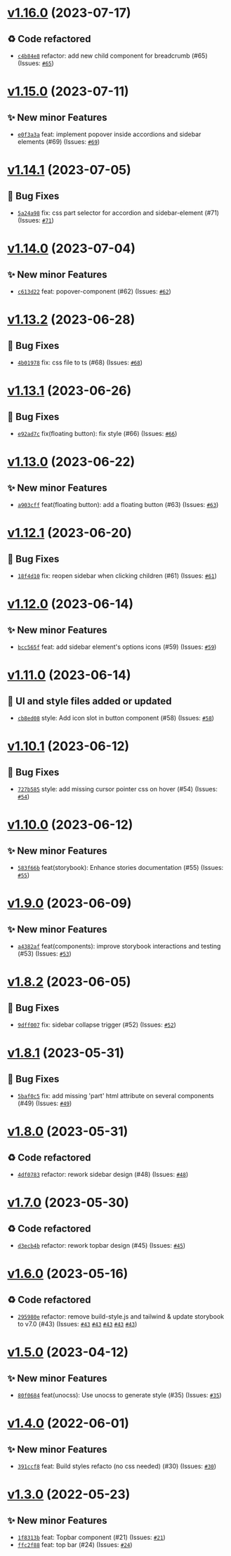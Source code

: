 # [v1.16.0](https://github.com/Candy-Doc/candy-doc-components-library/compare/v1.15.0...v1.16.0) (2023-07-17)

## ♻ Code refactored
- [`c4b84e8`](https://github.com/Candy-Doc/candy-doc-components-library/commit/c4b84e8)  refactor: add new child component for breadcrumb (#65) (Issues: [`#65`](https://github.com/Candy-Doc/candy-doc-components-library/issues/65))

# [v1.15.0](https://github.com/Candy-Doc/candy-doc-components-library/compare/v1.14.1...v1.15.0) (2023-07-11)

## ✨ New minor Features
- [`e0f3a3a`](https://github.com/Candy-Doc/candy-doc-components-library/commit/e0f3a3a)  feat: implement popover inside accordions and sidebar elements (#69) (Issues: [`#69`](https://github.com/Candy-Doc/candy-doc-components-library/issues/69))

# [v1.14.1](https://github.com/Candy-Doc/candy-doc-components-library/compare/v1.14.0...v1.14.1) (2023-07-05)

## 🐛 Bug Fixes
- [`5a24a98`](https://github.com/Candy-Doc/candy-doc-components-library/commit/5a24a98)   fix: css part selector for accordion and sidebar-element (#71) (Issues: [`#71`](https://github.com/Candy-Doc/candy-doc-components-library/issues/71))

# [v1.14.0](https://github.com/Candy-Doc/candy-doc-components-library/compare/v1.13.2...v1.14.0) (2023-07-04)

## ✨ New minor Features
- [`c613d22`](https://github.com/Candy-Doc/candy-doc-components-library/commit/c613d22)  feat: popover-component (#62) (Issues: [`#62`](https://github.com/Candy-Doc/candy-doc-components-library/issues/62))

# [v1.13.2](https://github.com/Candy-Doc/candy-doc-components-library/compare/v1.13.1...v1.13.2) (2023-06-28)

## 🐛 Bug Fixes
- [`4b01978`](https://github.com/Candy-Doc/candy-doc-components-library/commit/4b01978)  fix: css file to ts (#68) (Issues: [`#68`](https://github.com/Candy-Doc/candy-doc-components-library/issues/68))

# [v1.13.1](https://github.com/Candy-Doc/candy-doc-components-library/compare/v1.13.0...v1.13.1) (2023-06-26)

## 🐛 Bug Fixes
- [`e92ad7c`](https://github.com/Candy-Doc/candy-doc-components-library/commit/e92ad7c)  fix(floating button): fix style (#66) (Issues: [`#66`](https://github.com/Candy-Doc/candy-doc-components-library/issues/66))

# [v1.13.0](https://github.com/Candy-Doc/candy-doc-components-library/compare/v1.12.1...v1.13.0) (2023-06-22)

## ✨ New minor Features
- [`a903cff`](https://github.com/Candy-Doc/candy-doc-components-library/commit/a903cff)  feat(floating button): add a floating button (#63) (Issues: [`#63`](https://github.com/Candy-Doc/candy-doc-components-library/issues/63))

# [v1.12.1](https://github.com/Candy-Doc/candy-doc-components-library/compare/v1.12.0...v1.12.1) (2023-06-20)

## 🐛 Bug Fixes
- [`18f4d10`](https://github.com/Candy-Doc/candy-doc-components-library/commit/18f4d10)  fix: reopen sidebar when clicking children (#61) (Issues: [`#61`](https://github.com/Candy-Doc/candy-doc-components-library/issues/61))

# [v1.12.0](https://github.com/Candy-Doc/candy-doc-components-library/compare/v1.11.0...v1.12.0) (2023-06-14)

## ✨ New minor Features
- [`bcc565f`](https://github.com/Candy-Doc/candy-doc-components-library/commit/bcc565f)  feat: add sidebar element&#x27;s options icons (#59) (Issues: [`#59`](https://github.com/Candy-Doc/candy-doc-components-library/issues/59))

# [v1.11.0](https://github.com/Candy-Doc/candy-doc-components-library/compare/v1.10.1...v1.11.0) (2023-06-14)

## 💄 UI and style files added or updated
- [`cb8ed08`](https://github.com/Candy-Doc/candy-doc-components-library/commit/cb8ed08)  style: Add icon slot in button component (#58) (Issues: [`#58`](https://github.com/Candy-Doc/candy-doc-components-library/issues/58))

# [v1.10.1](https://github.com/Candy-Doc/candy-doc-components-library/compare/v1.10.0...v1.10.1) (2023-06-12)

## 🐛 Bug Fixes
- [`727b585`](https://github.com/Candy-Doc/candy-doc-components-library/commit/727b585)  style: add missing cursor pointer css on hover (#54) (Issues: [`#54`](https://github.com/Candy-Doc/candy-doc-components-library/issues/54))

# [v1.10.0](https://github.com/Candy-Doc/candy-doc-components-library/compare/v1.9.0...v1.10.0) (2023-06-12)

## ✨ New minor Features
- [`583f66b`](https://github.com/Candy-Doc/candy-doc-components-library/commit/583f66b)  feat(storybook): Enhance stories documentation (#55) (Issues: [`#55`](https://github.com/Candy-Doc/candy-doc-components-library/issues/55))

# [v1.9.0](https://github.com/Candy-Doc/candy-doc-components-library/compare/v1.8.2...v1.9.0) (2023-06-09)

## ✨ New minor Features
- [`a4382af`](https://github.com/Candy-Doc/candy-doc-components-library/commit/a4382af)  feat(components): improve storybook interactions and testing  (#53) (Issues: [`#53`](https://github.com/Candy-Doc/candy-doc-components-library/issues/53))

# [v1.8.2](https://github.com/Candy-Doc/candy-doc-components-library/compare/v1.8.1...v1.8.2) (2023-06-05)

## 🐛 Bug Fixes
- [`9dff007`](https://github.com/Candy-Doc/candy-doc-components-library/commit/9dff007)  fix: sidebar collapse trigger (#52) (Issues: [`#52`](https://github.com/Candy-Doc/candy-doc-components-library/issues/52))

# [v1.8.1](https://github.com/Candy-Doc/candy-doc-components-library/compare/v1.8.0...v1.8.1) (2023-05-31)

## 🐛 Bug Fixes
- [`5baf0c5`](https://github.com/Candy-Doc/candy-doc-components-library/commit/5baf0c5)  fix: add missing &#x27;part&#x27; html attribute on several components (#49) (Issues: [`#49`](https://github.com/Candy-Doc/candy-doc-components-library/issues/49))

# [v1.8.0](https://github.com/Candy-Doc/candy-doc-components-library/compare/v1.7.0...v1.8.0) (2023-05-31)

## ♻ Code refactored
- [`4df0783`](https://github.com/Candy-Doc/candy-doc-components-library/commit/4df0783)  refactor: rework sidebar design (#48) (Issues: [`#48`](https://github.com/Candy-Doc/candy-doc-components-library/issues/48))

# [v1.7.0](https://github.com/Candy-Doc/candy-doc-components-library/compare/v1.6.0...v1.7.0) (2023-05-30)

## ♻ Code refactored
- [`d3ecb4b`](https://github.com/Candy-Doc/candy-doc-components-library/commit/d3ecb4b)  refactor: rework topbar design (#45) (Issues: [`#45`](https://github.com/Candy-Doc/candy-doc-components-library/issues/45))

# [v1.6.0](https://github.com/Candy-Doc/candy-doc-components-library/compare/v1.5.0...v1.6.0) (2023-05-16)

## ♻ Code refactored
- [`295980e`](https://github.com/Candy-Doc/candy-doc-components-library/commit/295980e)  refactor: remove build-style.js and tailwind &amp; update storybook to v7.0 (#43) (Issues: [`#43`](https://github.com/Candy-Doc/candy-doc-components-library/issues/43) [`#43`](https://github.com/Candy-Doc/candy-doc-components-library/issues/43) [`#43`](https://github.com/Candy-Doc/candy-doc-components-library/issues/43) [`#43`](https://github.com/Candy-Doc/candy-doc-components-library/issues/43) [`#43`](https://github.com/Candy-Doc/candy-doc-components-library/issues/43))

# [v1.5.0](https://github.com/Candy-Doc/candy-doc-components-library/compare/v1.4.0...v1.5.0) (2023-04-12)

## ✨ New minor Features
- [`80f0684`](https://github.com/Candy-Doc/candy-doc-components-library/commit/80f0684)  feat(unocss): Use unocss to generate style (#35) (Issues: [`#35`](https://github.com/Candy-Doc/candy-doc-components-library/issues/35))

# [v1.4.0](https://github.com/Candy-Doc/candy-doc-components-library/compare/v1.3.0...v1.4.0) (2022-06-01)

## ✨ New minor Features
- [`391ccf8`](https://github.com/Candy-Doc/candy-doc-components-library/commit/391ccf8)  feat: Build styles refacto (no css needed) (#30) (Issues: [`#30`](https://github.com/Candy-Doc/candy-doc-components-library/issues/30))

# [v1.3.0](https://github.com/Candy-Doc/candy-doc-components-library/compare/v1.2.1...v1.3.0) (2022-05-23)

## ✨ New minor Features
- [`1f8313b`](https://github.com/Candy-Doc/candy-doc-components-library/commit/1f8313b)  feat: Topbar component (#21) (Issues: [`#21`](https://github.com/Candy-Doc/candy-doc-components-library/issues/21))
- [`ffc2f88`](https://github.com/Candy-Doc/candy-doc-components-library/commit/ffc2f88)  feat: top bar (#24) (Issues: [`#24`](https://github.com/Candy-Doc/candy-doc-components-library/issues/24))
